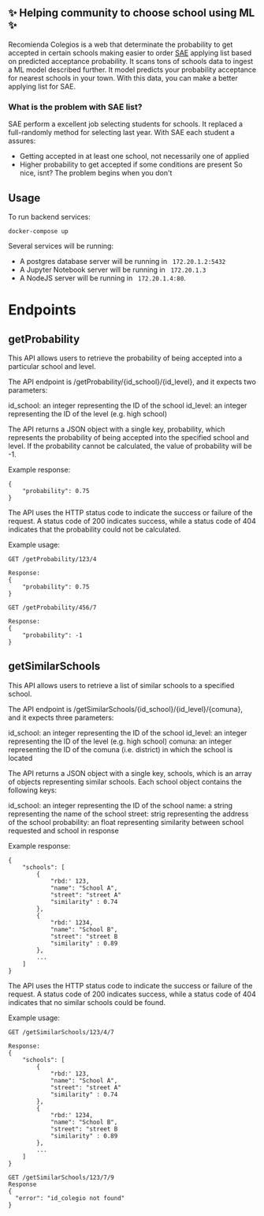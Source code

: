 ## :sparkles: Helping community to choose school using ML :sparkles:

Recomienda Colegios is a web that determinate the probability to get accepted in certain schools making easier to order [SAE](https://www.sistemadeadmisionescolar.cl) applying list based on predicted acceptance probability. It scans tons of schools data to ingest a ML model described further. It model predicts your probability acceptance for nearest schools in your town. With this data, you can make a better applying list for SAE.


### What is the problem with SAE list?
SAE perform a excellent job selecting students for schools. It replaced a full-randomly method for selecting last year. With SAE each student a assures:
- Getting accepted in at least one school, not necessarily one of applied
- Higher probability to get accepted if some conditions are present
So nice, isnt? The problem begins when you don't 

## Usage
To run backend services:

```
docker-compose up
```
Several services will be running:
  - A postgres database server will be running in ``` 172.20.1.2:5432```
  - A Jupyter Notebook server will be running in ``` 172.20.1.3```
  - A NodeJS server will be running in ``` 172.20.1.4:80```.
  
 # Endpoints

## getProbability
This API allows users to retrieve the probability of being accepted into a particular school and level.

The API endpoint is /getProbability/{id_school}/{id_level}, and it expects two parameters:

id_school: an integer representing the ID of the school
id_level: an integer representing the ID of the level (e.g. high school)

The API returns a JSON object with a single key, probability, which represents the probability of being accepted into the specified school and level. If the probability cannot be calculated, the value of probability will be -1.

Example response:
```
{
    "probability": 0.75
}
```
The API uses the HTTP status code to indicate the success or failure of the request. A status code of 200 indicates success, while a status code of 404 indicates that the probability could not be calculated.

Example usage:

```
GET /getProbability/123/4

Response:
{
    "probability": 0.75
}
```
```
GET /getProbability/456/7

Response:
{
    "probability": -1
}
```
## getSimilarSchools
This API allows users to retrieve a list of similar schools to a specified school.

The API endpoint is /getSimilarSchools/{id_school}/{id_level}/{comuna}, and it expects three parameters:

id_school: an integer representing the ID of the school
id_level: an integer representing the ID of the level (e.g. high school)
comuna: an integer representing the ID of the comuna (i.e. district) in which the school is located

The API returns a JSON object with a single key, schools, which is an array of objects representing similar schools. Each school object contains the following keys:

id_school: an integer representing the ID of the school
name: a string representing the name of the school
street: strig representing the address of the school
probability: an float representing similarity between school requested and school in response

Example response:

```
{
    "schools": [
        {
            "rbd:' 123,
            "name": "School A",
            "street": "street A"
            "similarity" : 0.74
        },
        {
            "rbd:' 1234,
            "name": "School B",
            "street": "street B
            "similarity" : 0.89
        },
        ...
    ]
}
```
The API uses the HTTP status code to indicate the success or failure of the request. A status code of 200 indicates success, while a status code of 404 indicates that no similar schools could be found.

Example usage:
```
GET /getSimilarSchools/123/4/7

Response:
{
    "schools": [
        {
            "rbd:' 123,
            "name": "School A",
            "street": "street A"
            "similarity" : 0.74
        },
        {
            "rbd:' 1234,
            "name": "School B",
            "street": "street B
            "similarity" : 0.89
        },
        ...
    ]
}
```
```
GET /getSimilarSchools/123/7/9
Response
{
  "error": "id_colegio not found"
}
```

